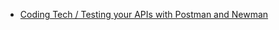 * [Coding Tech / Testing your APIs with Postman and Newman](https://www.youtube.com/watch?v=fTtA9qXkNAk)
